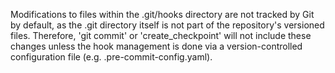 Modifications to files within the .git/hooks directory are not tracked by Git by default, as the .git directory itself is not part of the repository's versioned files. Therefore, 'git commit' or 'create_checkpoint' will not include these changes unless the hook management is done via a version-controlled configuration file (e.g. .pre-commit-config.yaml).